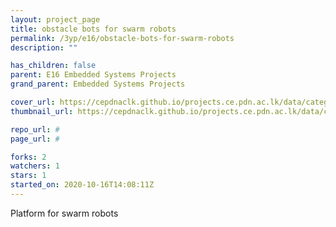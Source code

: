 ```yaml
---
layout: project_page
title: obstacle bots for swarm robots
permalink: /3yp/e16/obstacle-bots-for-swarm-robots
description: ""

has_children: false
parent: E16 Embedded Systems Projects
grand_parent: Embedded Systems Projects

cover_url: https://cepdnaclk.github.io/projects.ce.pdn.ac.lk/data/categories/3yp/cover_page.jpg
thumbnail_url: https://cepdnaclk.github.io/projects.ce.pdn.ac.lk/data/categories/3yp/thumbnail.jpg

repo_url: #
page_url: #

forks: 2
watchers: 1
stars: 1
started_on: 2020-10-16T14:08:11Z
---
```

Platform for swarm robots

